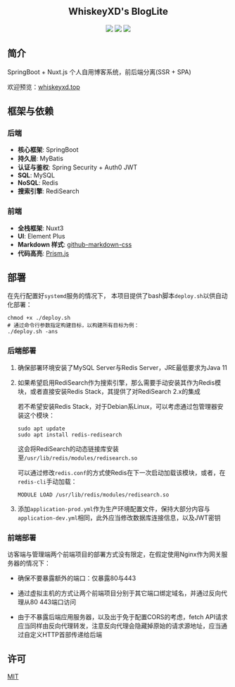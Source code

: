 <h2 align="center">
	 WhiskeyXD's BlogLite
</h2>
<div align="center">
	<img src="https://img.shields.io/badge/JDK-11-blue"/>
    <img src="https://img.shields.io/badge/SpringBoot-2.7.14-green"/>
    <img src="https://img.shields.io/badge/Nuxt.js-3.9.1-palegreen"/>
</div>



## 简介

SpringBoot + Nuxt.js 个人自用博客系统，前后端分离(SSR + SPA)

欢迎预览：[whiskeyxd.top](https://whiskeyxd.top)



## 框架与依赖

### 后端

- **核心框架**:  SpringBoot
- **持久层**: MyBatis
- **认证与鉴权**: Spring Security  + Auth0 JWT
- **SQL**: MySQL
- **NoSQL**: Redis
- **搜索引擎**: RediSearch



### 前端

- **全栈框架**: Nuxt3
- **UI**: Element Plus
- **Markdown 样式**: [github-markdown-css](https://github.com/sindresorhus/github-markdown-css)
- **代码高亮**: [Prism.js](https://prismjs.com/)



## 部署

在先行配置好`systemd`服务的情况下， 本项目提供了bash脚本`deploy.sh`以供自动化部署：

~~~shell
chmod +x ./deploy.sh
# 通过命令行参数指定构建目标，以构建所有目标为例：
./deploy.sh -ans
~~~



### 后端部署

1. 确保部署环境安装了MySQL Server与Redis Server，JRE最低要求为Java 11

2. 如果希望启用RediSearch作为搜索引擎，那么需要手动安装其作为Redis模块，或者直接安装Redis Stack，其提供了对RediSearch 2.x的集成

   若不希望安装Redis Stack，对于Debian系Linux，可以考虑通过包管理器安装这个模块：

   ~~~shell
   sudo apt update
   sudo apt install redis-redisearch
   ~~~

   这会将RediSearch的动态链接库安装至`/usr/lib/redis/modules/redisearch.so`

   可以通过修改`redis.conf`的方式使Redis在下一次启动加载该模块，或者，在`redis-cli`手动加载：

   ~~~
   MODULE LOAD /usr/lib/redis/modules/redisearch.so
   ~~~

3. 添加`application-prod.yml`作为生产环境配置文件，保持大部分内容与`application-dev.yml`相同，此外应当修改数据库连接信息，以及JWT密钥



### 前端部署

访客端与管理端两个前端项目的部署方式没有限定，在假定使用Nginx作为网关服务器的情况下：

- 确保不要暴露额外的端口：仅暴露80与443

- 通过虚拟主机的方式让两个前端项目分别于其它端口绑定域名，并通过反向代理从80 443端口访问

- 由于不暴露后端应用服务器，以及出于免于配置CORS的考虑，fetch API请求应当同样由反向代理转发，注意反向代理会隐藏掉原始的请求源地址，应当通过自定义HTTP首部传递给后端

  

## 许可

[MIT](https://raw.githubusercontent.com/SignedWhiskeyXD/BlogLite/master/LICENSE?token=GHSAT0AAAAAACB3GGPMW7SN3PFXTUD2KL5MZILVJ6A)